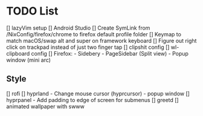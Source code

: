 # TODO List

[] lazyVim setup
[] Android Studio
[] Create SymLink from /NixConfig/firefox/chrome to firefox default profile folder
[] Keymap to match macOS/swap alt and super on framework keyboard
[] Figure out right click on trackpad instead of just two finger tap
[] clipshit config
[] wl-clipboard config
[] Firefox:
    - Sidebery
    - PageSidebar (Split view)
    - Popup window (mini arc)

## Style

[] rofi
[] hyprland
    - Change mouse cursor (hyprcursor)
    - popup window
[] hyprpanel
    - Add padding to edge of screen for submenus
[] greetd
[] animated wallpaper with swww
